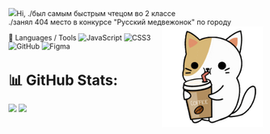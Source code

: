  <a target="_blank" rel="noopener noreferrer nofollow" href="https://camo.githubusercontent.com/d552948e7884c41fde2d32b9221d79f0df2076c7d824aaab954ca93f53d95884/68747470733a2f2f6d656469612e67697068792e636f6d2f6d656469612f6876524a434c467a6361737252346961377a2f67697068792e676966" data-target="animated-image.originalLink"><img src="https://camo.githubusercontent.com/d552948e7884c41fde2d32b9221d79f0df2076c7d824aaab954ca93f53d95884/68747470733a2f2f6d656469612e67697068792e636f6d2f6d656469612f6876524a434c467a6361737252346961377a2f67697068792e676966" data-canonical-src="https://media.giphy.com/media/hvRJCLFzcasrR4ia7z/giphy.gif" style="max-width: 100%; display: inline-block;" data-target="animated-image.originalImage"></a>Hi,
./был самым быстрым чтецом во 2 классе<br>./занял 404 место в конкурсе "Русский медвежонок" по городу
<a target="_blank" rel="noopener noreferrer nofollow" href="https://raw.githubusercontent.com/EdenEast/EdenEast/main/assets/coffee-cat.gif" data-target="animated-image.originalLink"><img align="right" height="200" alt="Catpuccino gif" src="https://raw.githubusercontent.com/EdenEast/EdenEast/main/assets/coffee-cat.gif" style="max-width: 100%; display: inline-block;" data-target="animated-image.originalImage"></a>

🔧 Languages / Tools
![JavaScript](https://img.shields.io/badge/javascript-%23323330.svg?style=for-the-badge&logo=javascript&logoColor=%23F7DF1E) ![CSS3](https://img.shields.io/badge/css3-%231572B6.svg?style=for-the-badge&logo=css3&logoColor=white) ![GitHub](https://img.shields.io/badge/github-%23121011.svg?style=for-the-badge&logo=github&logoColor=white) ![Figma](https://img.shields.io/badge/figma-%23F24E1E.svg?style=for-the-badge&logo=figma&logoColor=white)
# 📊 GitHub Stats:
![](https://github-readme-streak-stats.herokuapp.com/?user=p4raz1t&theme=dark&hide_border=true)
![](https://github-readme-stats.vercel.app/api/top-langs/?username=p4raz1t&theme=dark&hide_border=true&include_all_commits=false&count_private=false&layout=compact)

<!-- Proudly created with GPRM ( https://gprm.itsvg.in ) -->
